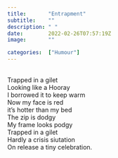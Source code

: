 ```yaml
---
title:       "Entrapment"
subtitle:    ""
description: " "
date:        2022-02-26T07:57:19Z
image:       ""

categories:  ["Humour"]
---
```

<br>Trapped in a gilet
<br>Looking like a Hooray
<br>I borrowed it to keep warm
<br>Now my face is red
<br>it’s hotter than my bed
<br>The zip is dodgy
<br>My frame looks podgy
<br>Trapped in a gilet
<br>Hardly a crisis siutation
<br>On release a tiny celebration.